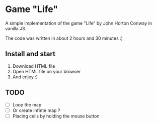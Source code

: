 # Game "Life"
A simple implementation of the game "Life" by John Horton Conway in vanilla JS.

The code was written in about 2 hours and 30 minutes :)

## Install and start
1. Download HTML file
2. Open HTML file on your browser
3. And enjoy :)

## TODO
- [ ] Loop the map
- [ ] Or create infinte map ?
- [ ] Placing cells by holding the mouse button
